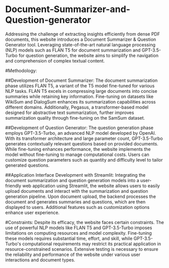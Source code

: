 # Document-Summarizer-and-Question-generator
Addressing the challenge of extracting insights efficiently from dense PDF documents, this website introduces a Document Summarizer & Question Generator tool. Leveraging state-of-the-art natural language processing (NLP) models such as FLAN T5 for document summarization and GPT-3.5-Turbo for question generation, the website aims to simplify the navigation and comprehension of complex textual content.

#Methodology:

##Development of Document Summarizer:
The document summarization phase utilizes FLAN T5, a variant of the T5 model fine-tuned for various NLP tasks. FLAN T5 excels in compressing large documents into concise summaries while retaining key information. Fine-tuning on datasets like WikiSum and DialogSum enhances its summarization capabilities across different domains. Additionally, Pegasus, a transformer-based model designed for abstractive text summarization, further improves summarization quality through fine-tuning on the SamSum dataset.

##Development of Question Generator:
The question generation phase employs GPT-3.5-Turbo, an advanced NLP model developed by OpenAI. With its transformer architecture and large parameter count, GPT-3.5-Turbo generates contextually relevant questions based on provided documents. While fine-tuning enhances performance, the website implements the model without fine-tuning to manage computational costs. Users can customize question parameters such as quantity and difficulty level to tailor generated questions.

##Application Interface Development with Streamlit:
Integrating the document summarization and question generation models into a user-friendly web application using Streamlit, the website allows users to easily upload documents and interact with the summarization and question generation pipeline. Upon document upload, the backend processes the document and generates summaries and questions, which are then displayed to users. Additional features such as customization options enhance user experience.

#Constraints:
Despite its efficacy, the website faces certain constraints. The use of powerful NLP models like FLAN T5 and GPT-3.5-Turbo imposes limitations on computing resources and model complexity. Fine-tuning these models requires substantial time, effort, and skill, while GPT-3.5-Turbo's computational requirements may restrict its practical application in resource-constrained scenarios. Extensive testing is necessary to ensure the reliability and performance of the website under various user interactions and document types.
